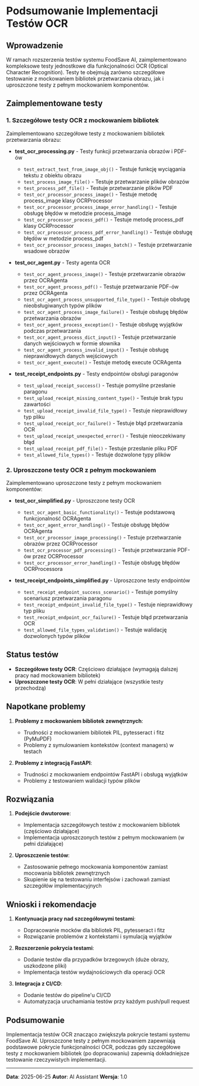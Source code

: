 # Podsumowanie Implementacji Testów OCR

## Wprowadzenie

W ramach rozszerzenia testów systemu FoodSave AI, zaimplementowano kompleksowe testy jednostkowe dla funkcjonalności OCR (Optical Character Recognition). Testy te obejmują zarówno szczegółowe testowanie z mockowaniem bibliotek przetwarzania obrazu, jak i uproszczone testy z pełnym mockowaniem komponentów.

## Zaimplementowane testy

### 1. Szczegółowe testy OCR z mockowaniem bibliotek

Zaimplementowano szczegółowe testy z mockowaniem bibliotek przetwarzania obrazu:

- **test_ocr_processing.py** - Testy funkcji przetwarzania obrazów i PDF-ów
  - `test_extract_text_from_image_obj()` - Testuje funkcję wyciągania tekstu z obiektu obrazu
  - `test_process_image_file()` - Testuje przetwarzanie plików obrazów
  - `test_process_pdf_file()` - Testuje przetwarzanie plików PDF
  - `test_ocr_processor_process_image()` - Testuje metodę process_image klasy OCRProcessor
  - `test_ocr_processor_process_image_error_handling()` - Testuje obsługę błędów w metodzie process_image
  - `test_ocr_processor_process_pdf()` - Testuje metodę process_pdf klasy OCRProcessor
  - `test_ocr_processor_process_pdf_error_handling()` - Testuje obsługę błędów w metodzie process_pdf
  - `test_ocr_processor_process_images_batch()` - Testuje przetwarzanie wsadowe obrazów

- **test_ocr_agent.py** - Testy agenta OCR
  - `test_ocr_agent_process_image()` - Testuje przetwarzanie obrazów przez OCRAgenta
  - `test_ocr_agent_process_pdf()` - Testuje przetwarzanie PDF-ów przez OCRAgenta
  - `test_ocr_agent_process_unsupported_file_type()` - Testuje obsługę nieobsługiwanych typów plików
  - `test_ocr_agent_process_image_failure()` - Testuje obsługę błędów przetwarzania obrazów
  - `test_ocr_agent_process_exception()` - Testuje obsługę wyjątków podczas przetwarzania
  - `test_ocr_agent_process_dict_input()` - Testuje przetwarzanie danych wejściowych w formie słownika
  - `test_ocr_agent_process_invalid_input()` - Testuje obsługę nieprawidłowych danych wejściowych
  - `test_ocr_agent_execute()` - Testuje metodę execute OCRAgenta

- **test_receipt_endpoints.py** - Testy endpointów obsługi paragonów
  - `test_upload_receipt_success()` - Testuje pomyślne przesłanie paragonu
  - `test_upload_receipt_missing_content_type()` - Testuje brak typu zawartości
  - `test_upload_receipt_invalid_file_type()` - Testuje nieprawidłowy typ pliku
  - `test_upload_receipt_ocr_failure()` - Testuje błąd przetwarzania OCR
  - `test_upload_receipt_unexpected_error()` - Testuje nieoczekiwany błąd
  - `test_upload_receipt_pdf_file()` - Testuje przesłanie pliku PDF
  - `test_allowed_file_types()` - Testuje dozwolone typy plików

### 2. Uproszczone testy OCR z pełnym mockowaniem

Zaimplementowano uproszczone testy z pełnym mockowaniem komponentów:

- **test_ocr_simplified.py** - Uproszczone testy OCR
  - `test_ocr_agent_basic_functionality()` - Testuje podstawową funkcjonalność OCRAgenta
  - `test_ocr_agent_error_handling()` - Testuje obsługę błędów OCRAgenta
  - `test_ocr_processor_image_processing()` - Testuje przetwarzanie obrazów przez OCRProcessor
  - `test_ocr_processor_pdf_processing()` - Testuje przetwarzanie PDF-ów przez OCRProcessor
  - `test_ocr_processor_error_handling()` - Testuje obsługę błędów OCRProcessora

- **test_receipt_endpoints_simplified.py** - Uproszczone testy endpointów
  - `test_receipt_endpoint_success_scenario()` - Testuje pomyślny scenariusz przetwarzania paragonu
  - `test_receipt_endpoint_invalid_file_type()` - Testuje nieprawidłowy typ pliku
  - `test_receipt_endpoint_ocr_failure()` - Testuje błąd przetwarzania OCR
  - `test_allowed_file_types_validation()` - Testuje walidację dozwolonych typów plików

## Status testów

- **Szczegółowe testy OCR**: Częściowo działające (wymagają dalszej pracy nad mockowaniem bibliotek)
- **Uproszczone testy OCR**: W pełni działające (wszystkie testy przechodzą)

## Napotkane problemy

1. **Problemy z mockowaniem bibliotek zewnętrznych**:
   - Trudności z mockowaniem bibliotek PIL, pytesseract i fitz (PyMuPDF)
   - Problemy z symulowaniem kontekstów (context managers) w testach

2. **Problemy z integracją FastAPI**:
   - Trudności z mockowaniem endpointów FastAPI i obsługą wyjątków
   - Problemy z testowaniem walidacji typów plików

## Rozwiązania

1. **Podejście dwutorowe**:
   - Implementacja szczegółowych testów z mockowaniem bibliotek (częściowo działające)
   - Implementacja uproszczonych testów z pełnym mockowaniem (w pełni działające)

2. **Uproszczenie testów**:
   - Zastosowanie pełnego mockowania komponentów zamiast mocowania bibliotek zewnętrznych
   - Skupienie się na testowaniu interfejsów i zachowań zamiast szczegółów implementacyjnych

## Wnioski i rekomendacje

1. **Kontynuacja pracy nad szczegółowymi testami**:
   - Dopracowanie mocków dla bibliotek PIL, pytesseract i fitz
   - Rozwiązanie problemów z kontekstami i symulacją wyjątków

2. **Rozszerzenie pokrycia testami**:
   - Dodanie testów dla przypadków brzegowych (duże obrazy, uszkodzone pliki)
   - Implementacja testów wydajnościowych dla operacji OCR

3. **Integracja z CI/CD**:
   - Dodanie testów do pipeline'u CI/CD
   - Automatyzacja uruchamiania testów przy każdym push/pull request

## Podsumowanie

Implementacja testów OCR znacząco zwiększyła pokrycie testami systemu FoodSave AI. Uproszczone testy z pełnym mockowaniem zapewniają podstawowe pokrycie funkcjonalności OCR, podczas gdy szczegółowe testy z mockowaniem bibliotek (po dopracowaniu) zapewnią dokładniejsze testowanie rzeczywistych implementacji.

---

**Data**: 2025-06-25
**Autor**: AI Assistant
**Wersja**: 1.0
